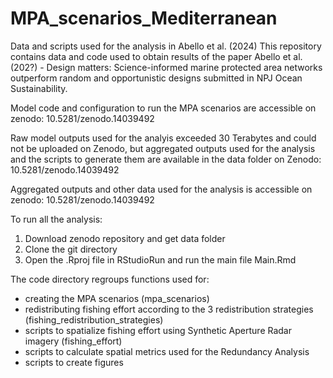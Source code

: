 # MPA_scenarios_Mediterranean
Data and scripts used for the analysis in Abello et al. (2024)
This repository contains data and code used to obtain results of the paper Abello et al.  (202?) - Design matters: Science-informed marine protected area networks outperform random and opportunistic designs submitted in NPJ Ocean Sustainability.

Model code and configuration to run the MPA scenarios are accessible on zenodo: 10.5281/zenodo.14039492

Raw model outputs used for the analyis exceeded 30 Terabytes and could not be uploaded on Zenodo, but aggregated outputs used for the analysis and the scripts to generate them are available in the data folder on Zenodo: 10.5281/zenodo.14039492

Aggregated outputs and other data used for the analysis is accessible on zenodo: 10.5281/zenodo.14039492

To run all the analysis:
1. Download zenodo repository and get data folder
2. Clone the git directory
3. Open the .Rproj file in RStudioRun and run the main file Main.Rmd

The code directory regroups functions used for:
- creating the MPA scenarios (mpa_scenarios)
- redistributing fishing effort according to the 3 redistribution strategies (fishing_redistribution_strategies)
- scripts to spatialize fishing effort using Synthetic Aperture Radar imagery (fishing_effort)
- scripts to calculate spatial metrics used for the Redundancy Analysis
- scripts to create figures



